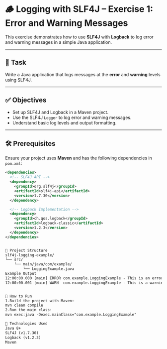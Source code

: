 # 🪵 Logging with SLF4J – Exercise 1: Error and Warning Messages

This exercise demonstrates how to use **SLF4J** with **Logback** to log error and warning messages in a simple Java application.

---

## 📘 Task

Write a Java application that logs messages at the **error** and **warning** levels using SLF4J.

---

## ✅ Objectives

- Set up SLF4J and Logback in a Maven project.
- Use the SLF4J `Logger` to log error and warning messages.
- Understand basic log levels and output formatting.

---

## 🛠 Prerequisites

Ensure your project uses **Maven** and has the following dependencies in `pom.xml`:

```xml
<dependencies>
  <!-- SLF4J API -->
  <dependency>
    <groupId>org.slf4j</groupId>
    <artifactId>slf4j-api</artifactId>
    <version>1.7.30</version>
  </dependency>

  <!-- Logback Implementation -->
  <dependency>
    <groupId>ch.qos.logback</groupId>
    <artifactId>logback-classic</artifactId>
    <version>1.2.3</version>
  </dependency>
</dependencies>


📂 Project Structure
slf4j-logging-example/
└── src/
    └── main/java/com/example/
        └── LoggingExample.java
Example Output
12:00:00.000 [main] ERROR com.example.LoggingExample - This is an error message
12:00:00.001 [main] WARN  com.example.LoggingExample - This is a warning message


🚀 How to Run
1.Build the project with Maven:
mvn clean compile
2.Run the main class:
mvn exec:java -Dexec.mainClass="com.example.LoggingExample"

🧰 Technologies Used
Java 8+
SLF4J (v1.7.30)
Logback (v1.2.3)
Maven
